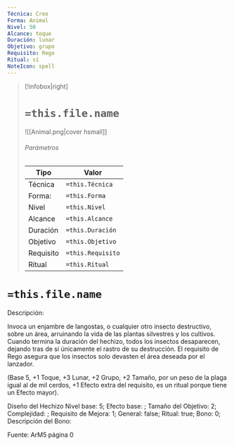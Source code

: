 ```yaml
---
Técnica: Creo
Forma: Animal
Nivel: 50
Alcance: toque 
Duración: lunar  
Objetivo: grupo
Requisito: Rego
Ritual: sí
NoteIcon: spell
---
```


> [!infobox|right]
> # `=this.file.name`
> ![[Animal.png|cover hsmall]]
> ###### Parámetros
> Tipo |  Valor |
> ---|---|
> Técnica  | `=this.Técnica`  |
> Forma: | `=this.Forma`  |
> Nivel | `=this.Nivel`  |
> Alcance | `=this.Alcance` |
> Duración | `=this.Duración` |
> Objetivo | `=this.Objetivo` |
> Requisito | `=this.Requisito` |
> Ritual | `=this.Ritual` |

# `=this.file.name`
Descripción: <p>Invoca un enjambre de langostas, o cualquier otro insecto destructivo, sobre un área, arruinando la vida de las plantas silvestres y los cultivos. Cuando termina la duración del hechizo, todos los insectos desaparecen, dejando tras de sí únicamente el rastro de su destrucción. El requisito de Rego asegura que los insectos solo devasten el área deseada por el lanzador.</p><p>(Base 5, +1 Toque, +3 Lunar, +2 Grupo, +2 Tamaño, por un peso de la plaga igual al de mil cerdos, +1 Efecto extra del requisito, es un ritual porque tiene un Efecto mayor).</p><p></p>

Diseño del Hechizo
Nivel base: 5; Efecto base: ;  Tamaño del Objetivo: 2; Complejidad: ; Requisito de Mejora: 1; General: false; Ritual: true; Bono: 0; Descripción del Bono: 

Fuente: ArM5 página 0